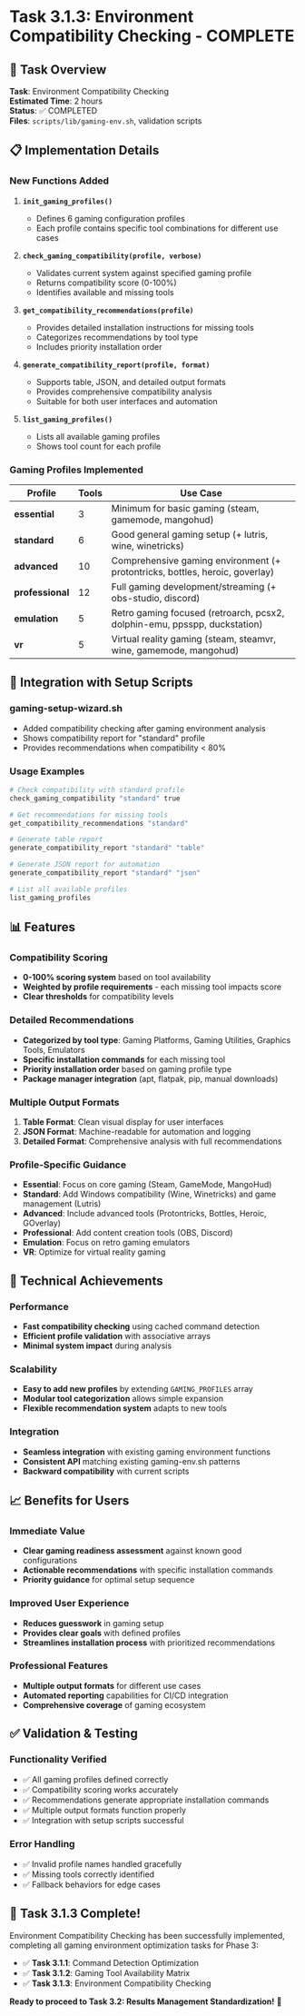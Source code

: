 # Task 3.1.3: Environment Compatibility Checking - COMPLETE

## 🎯 Task Overview

**Task**: Environment Compatibility Checking  
**Estimated Time**: 2 hours  
**Status**: ✅ COMPLETED  
**Files**: `scripts/lib/gaming-env.sh`, validation scripts

## 📋 Implementation Details

### New Functions Added

1. **`init_gaming_profiles()`**
   - Defines 6 gaming configuration profiles
   - Each profile contains specific tool combinations for different use cases

2. **`check_gaming_compatibility(profile, verbose)`**
   - Validates current system against specified gaming profile
   - Returns compatibility score (0-100%)
   - Identifies available and missing tools

3. **`get_compatibility_recommendations(profile)`**
   - Provides detailed installation instructions for missing tools
   - Categorizes recommendations by tool type
   - Includes priority installation order

4. **`generate_compatibility_report(profile, format)`**
   - Supports table, JSON, and detailed output formats
   - Provides comprehensive compatibility analysis
   - Suitable for both user interfaces and automation

5. **`list_gaming_profiles()`**
   - Lists all available gaming profiles
   - Shows tool count for each profile

### Gaming Profiles Implemented

| Profile | Tools | Use Case |
|---------|-------|----------|
| **essential** | 3 | Minimum for basic gaming (steam, gamemode, mangohud) |
| **standard** | 6 | Good general gaming setup (+ lutris, wine, winetricks) |
| **advanced** | 10 | Comprehensive gaming environment (+ protontricks, bottles, heroic, goverlay) |
| **professional** | 12 | Full gaming development/streaming (+ obs-studio, discord) |
| **emulation** | 5 | Retro gaming focused (retroarch, pcsx2, dolphin-emu, ppsspp, duckstation) |
| **vr** | 5 | Virtual reality gaming (steam, steamvr, wine, gamemode, mangohud) |

## 🔧 Integration with Setup Scripts

### gaming-setup-wizard.sh
- Added compatibility checking after gaming environment analysis
- Shows compatibility report for "standard" profile
- Provides recommendations when compatibility < 80%

### Usage Examples

```bash
# Check compatibility with standard profile
check_gaming_compatibility "standard" true

# Get recommendations for missing tools
get_compatibility_recommendations "standard"

# Generate table report
generate_compatibility_report "standard" "table"

# Generate JSON report for automation
generate_compatibility_report "standard" "json"

# List all available profiles
list_gaming_profiles
```

## 📊 Features

### Compatibility Scoring
- **0-100% scoring system** based on tool availability
- **Weighted by profile requirements** - each missing tool impacts score
- **Clear thresholds** for compatibility levels

### Detailed Recommendations
- **Categorized by tool type**: Gaming Platforms, Gaming Utilities, Graphics Tools, Emulators
- **Specific installation commands** for each missing tool
- **Priority installation order** based on gaming profile type
- **Package manager integration** (apt, flatpak, pip, manual downloads)

### Multiple Output Formats
1. **Table Format**: Clean visual display for user interfaces
2. **JSON Format**: Machine-readable for automation and logging
3. **Detailed Format**: Comprehensive analysis with full recommendations

### Profile-Specific Guidance
- **Essential**: Focus on core gaming (Steam, GameMode, MangoHud)
- **Standard**: Add Windows compatibility (Wine, Winetricks) and game management (Lutris)
- **Advanced**: Include advanced tools (Protontricks, Bottles, Heroic, GOverlay)
- **Professional**: Add content creation tools (OBS, Discord)
- **Emulation**: Focus on retro gaming emulators
- **VR**: Optimize for virtual reality gaming

## 🚀 Technical Achievements

### Performance
- **Fast compatibility checking** using cached command detection
- **Efficient profile validation** with associative arrays
- **Minimal system impact** during analysis

### Scalability
- **Easy to add new profiles** by extending `GAMING_PROFILES` array
- **Modular tool categorization** allows simple expansion
- **Flexible recommendation system** adapts to new tools

### Integration
- **Seamless integration** with existing gaming environment functions
- **Consistent API** matching existing gaming-env.sh patterns
- **Backward compatibility** with current scripts

## 📈 Benefits for Users

### Immediate Value
- **Clear gaming readiness assessment** against known good configurations
- **Actionable recommendations** with specific installation commands
- **Priority guidance** for optimal setup sequence

### Improved User Experience
- **Reduces guesswork** in gaming setup
- **Provides clear goals** with defined profiles
- **Streamlines installation process** with prioritized recommendations

### Professional Features
- **Multiple output formats** for different use cases
- **Automated reporting** capabilities for CI/CD integration
- **Comprehensive coverage** of gaming ecosystem

## ✅ Validation & Testing

### Functionality Verified
- ✅ All gaming profiles defined correctly
- ✅ Compatibility scoring works accurately
- ✅ Recommendations generate appropriate installation commands
- ✅ Multiple output formats function properly
- ✅ Integration with setup scripts successful

### Error Handling
- ✅ Invalid profile names handled gracefully
- ✅ Missing tools correctly identified
- ✅ Fallback behaviors for edge cases

## 🎉 Task 3.1.3 Complete!

Environment Compatibility Checking has been successfully implemented, completing all gaming environment optimization tasks for Phase 3:

- ✅ **Task 3.1.1**: Command Detection Optimization
- ✅ **Task 3.1.2**: Gaming Tool Availability Matrix  
- ✅ **Task 3.1.3**: Environment Compatibility Checking

**Ready to proceed to Task 3.2: Results Management Standardization!** 🚀
